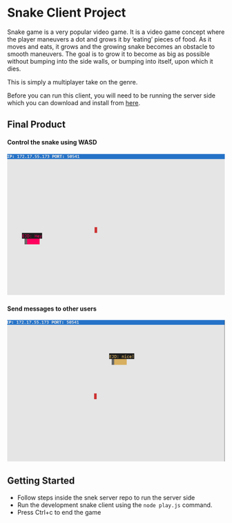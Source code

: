 # Snake Client Project

Snake game is a very popular video game. It is a video game concept where the player maneuvers a dot and grows it by ‘eating’ pieces of food. As it moves and eats, it grows and the growing snake becomes an obstacle to smooth maneuvers. The goal is to grow it to become as big as possible without bumping into the side walls, or bumping into itself, upon which it dies.

This is simply a multiplayer take on the genre.

Before you can run this client, you will need to be running the server side which you can download and install from [here](https://github.com/lighthouse-labs/snek-multiplayer.git).

## Final Product

#### Control the snake using WASD

![](https://github.com/ejdokter/snake-client/blob/master/screenshots/Screenshot%202022-02-26%20084013.png?raw=true)

#### Send messages to other users

![](https://github.com/ejdokter/snake-client/blob/master/screenshots/Screenshot%202022-02-26%20084041.png?raw=true)


## Getting Started

- Follow steps inside the snek server repo to run the server side
- Run the development snake client using the `node play.js` command.
- Press Ctrl+c to end the game